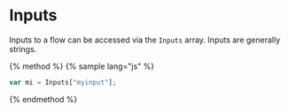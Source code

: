 # Inputs

Inputs to a flow can be accessed via the `Inputs` array. Inputs are generally strings.

{% method %}
{% sample lang="js" %}

```javascript
var mi = Inputs["myinput"];
```
{% endmethod %}